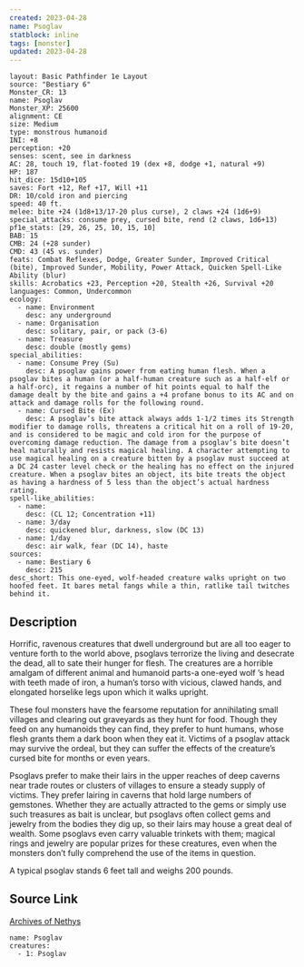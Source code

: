 ```yaml
---
created: 2023-04-28
name: Psoglav
statblock: inline
tags: [monster]
updated: 2023-04-28
---
```

```statblock
layout: Basic Pathfinder 1e Layout
source: "Bestiary 6"
Monster_CR: 13
name: Psoglav
Monster_XP: 25600
alignment: CE
size: Medium
type: monstrous humanoid
INI: +8
perception: +20
senses: scent, see in darkness
AC: 28, touch 19, flat-footed 19 (dex +8, dodge +1, natural +9)
HP: 187
hit_dice: 15d10+105
saves: Fort +12, Ref +17, Will +11
DR: 10/cold iron and piercing
speed: 40 ft.
melee: bite +24 (1d8+13/17-20 plus curse), 2 claws +24 (1d6+9)
special_attacks: consume prey, cursed bite, rend (2 claws, 1d6+13)
pf1e_stats: [29, 26, 25, 10, 15, 10]
BAB: 15
CMB: 24 (+28 sunder)
CMD: 43 (45 vs. sunder)
feats: Combat Reflexes, Dodge, Greater Sunder, Improved Critical (bite), Improved Sunder, Mobility, Power Attack, Quicken Spell-Like Ability (blur)
skills: Acrobatics +23, Perception +20, Stealth +26, Survival +20
languages: Common, Undercommon
ecology:
  - name: Environment
    desc: any underground
  - name: Organisation
    desc: solitary, pair, or pack (3-6)
  - name: Treasure
    desc: double (mostly gems)
special_abilities:
  - name: Consume Prey (Su)
    desc: A psoglav gains power from eating human flesh. When a psoglav bites a human (or a half-human creature such as a half-elf or a half-orc), it regains a number of hit points equal to half the damage dealt by the bite and gains a +4 profane bonus to its AC and on attack and damage rolls for the following round.
  - name: Cursed Bite (Ex)
    desc: A psoglav’s bite attack always adds 1-1/2 times its Strength modifier to damage rolls, threatens a critical hit on a roll of 19-20, and is considered to be magic and cold iron for the purpose of overcoming damage reduction. The damage from a psoglav’s bite doesn’t heal naturally and resists magical healing. A character attempting to use magical healing on a creature bitten by a psoglav must succeed at a DC 24 caster level check or the healing has no effect on the injured creature. When a psoglav bites an object, its bite treats the object as having a hardness of 5 less than the object’s actual hardness rating.
spell-like_abilities:
  - name:
    desc: (CL 12; Concentration +11)
  - name: 3/day
    desc: quickened blur, darkness, slow (DC 13)
  - name: 1/day
    desc: air walk, fear (DC 14), haste
sources:
  - name: Bestiary 6
    desc: 215
desc_short: This one-eyed, wolf-headed creature walks upright on two hoofed feet. It bares metal fangs while a thin, ratlike tail twitches behind it.
```
## Description
Horrific, ravenous creatures that dwell underground but are all too eager to venture forth to the world above, psoglavs terrorize the living and desecrate the dead, all to sate their hunger for flesh. The creatures are a horrible amalgam of different animal and humanoid parts-a one-eyed wolf ’s head with teeth made of iron, a human’s torso with vicious, clawed hands, and elongated horselike legs upon which it walks upright. 

These foul monsters have the fearsome reputation for annihilating small villages and clearing out graveyards as they hunt for food. Though they feed on any humanoids they can find, they prefer to hunt humans, whose flesh grants them a dark boon when they eat it. Victims of a psoglav attack may survive the ordeal, but they can suffer the effects of the creature’s cursed bite for months or even years. 

Psoglavs prefer to make their lairs in the upper reaches of deep caverns near trade routes or clusters of villages to ensure a steady supply of victims. They prefer lairing in caverns that hold large numbers of gemstones. Whether they are actually attracted to the gems or simply use such treasures as bait is unclear, but psoglavs often collect gems and jewelry from the bodies they dig up, so their lairs may house a great deal of wealth. Some psoglavs even carry valuable trinkets with them; magical rings and jewelry are popular prizes for these creatures, even when the monsters don’t fully comprehend the use of the items in question. 

A typical psoglav stands 6 feet tall and weighs 200 pounds.
## Source Link
[Archives of Nethys](https://aonprd.com/MonsterDisplay.aspx?ItemName=Psoglav)
```encounter-table
name: Psoglav
creatures:
  - 1: Psoglav
```
